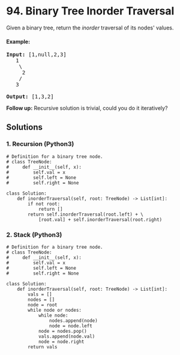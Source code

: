 # 94. Binary Tree Inorder Traversal
Given a binary tree, return the *inorder* traversal of its nodes' values.

#### Example:
<pre>
<strong>Input:</strong> [1,null,2,3]
   1
    \
     2
    /
   3

<strong>Output:</strong> [1,3,2]
</pre>

<strong>Follow up:</strong> Recursive solution is trivial, could you do it iteratively?

## Solutions

### 1. Recursion (Python3)
```Python3
# Definition for a binary tree node.
# class TreeNode:
#     def __init__(self, x):
#         self.val = x
#         self.left = None
#         self.right = None

class Solution:
    def inorderTraversal(self, root: TreeNode) -> List[int]:
        if not root:
            return []
        return self.inorderTraversal(root.left) + \
            [root.val] + self.inorderTraversal(root.right)
```

### 2. Stack (Python3)
```Python3
# Definition for a binary tree node.
# class TreeNode:
#     def __init__(self, x):
#         self.val = x
#         self.left = None
#         self.right = None

class Solution:
    def inorderTraversal(self, root: TreeNode) -> List[int]:
        vals = []
        nodes = []
        node = root
        while node or nodes:
            while node:
                nodes.append(node)
                node = node.left
            node = nodes.pop()
            vals.append(node.val)
            node = node.right
        return vals
```
